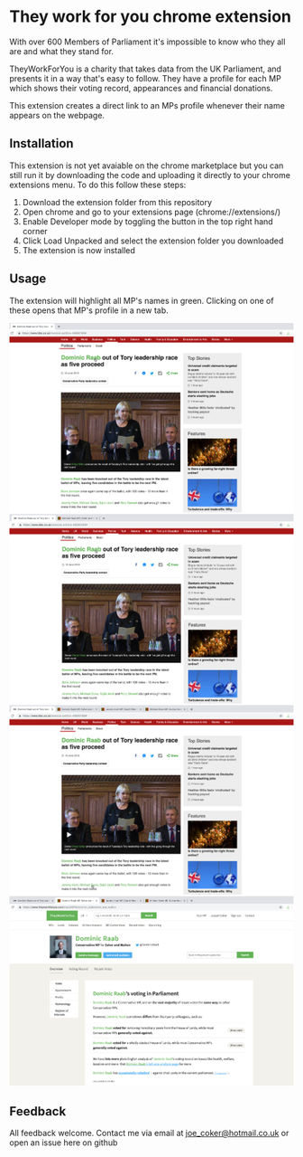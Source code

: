 # They work for you chrome extension

With over 600 Members of Parliament it's impossible to know who they all are and what they stand for.

TheyWorkForYou is a charity that takes data from the UK Parliament, and presents it in a way that's easy to follow. They have a profile for each MP which shows their voting record, appearances and financial donations.

This extension creates a direct link to an MPs profile whenever their name appears on the webpage.

## Installation

This extension is not yet avaiable on the chrome marketplace but you can still run it by downloading the code and uploading it directly to your chrome extensions menu. To do this follow these steps:

1) Download the extension folder from this repository
2) Open chrome and go to your extensions page (chrome://extensions/)
3) Enable Developer mode by toggling the button in the top right hand corner
4) Click Load Unpacked and select the extension folder you downloaded
5) The extension is now installed

## Usage

The extension will highlight all MP's names in green. Clicking on one of these opens that MP's profile in a new tab.

![BBC News article](./screenshots/first-page.png)
![BBC News article](./screenshots/making-selection.png)
![BBC News article](./screenshots/selecting-more.png)
![BBC News article](./screenshots/profile.png)


## Feedback
All feedback welcome. Contact me via email at joe_coker@hotmail.co.uk or open an issue here on github

